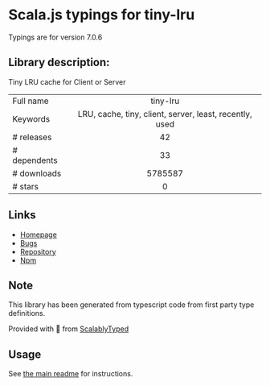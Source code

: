 
# Scala.js typings for tiny-lru

Typings are for version 7.0.6

## Library description:
Tiny LRU cache for Client or Server

|                    |                 |
| ------------------ | :-------------: |
| Full name          | tiny-lru |
| Keywords           | LRU, cache, tiny, client, server, least, recently, used |
| # releases         | 42 |
| # dependents       | 33 |
| # downloads        | 5785587 |
| # stars            | 0 |

## Links
- [Homepage](https://github.com/avoidwork/tiny-lru)
- [Bugs](https://github.com/avoidwork/tiny-lru/issues)
- [Repository](https://github.com/avoidwork/tiny-lru)
- [Npm](https://www.npmjs.com/package/tiny-lru)
    


## Note
This library has been generated from typescript code from first party type definitions.

Provided with :purple_heart: from [ScalablyTyped](https://github.com/oyvindberg/ScalablyTyped)

## Usage
See [the main readme](../../readme.md) for instructions.


